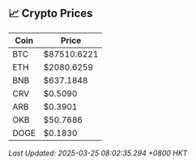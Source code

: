 ## 📈 Crypto Prices

| Coin | Price |
| ---- | ----- |
| BTC | $87510.6221 |
| ETH | $2080.6259 |
| BNB | $637.1848 |
| CRV | $0.5090 |
| ARB | $0.3901 |
| OKB | $50.7686 |
| DOGE | $0.1830 |

_Last Updated: 2025-03-25 08:02:35.294 +0800 HKT_